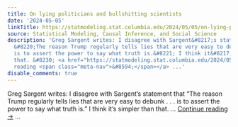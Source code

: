 ```yaml
---
title: On lying politicians and bullshitting scientists
date: '2024-05-05'
linkTitle: https://statmodeling.stat.columbia.edu/2024/05/05/on-lying-politicians-and-bullshitting-scientists/
source: Statistical Modeling, Causal Inference, and Social Science
description: 'Greg Sargent writes: I disagree with Sargent&#8217;s statement that
  &#8220;The reason Trump regularly tells lies that are very easy to debunk . . .
  is to assert the power to say what truth is.&#8221; I think it&#8217;s simpler than
  that. &#8230; <a href="https://statmodeling.stat.columbia.edu/2024/05/05/on-lying-politicians-and-bullshitting-scientists/">Continue
  reading <span class="meta-nav">&#8594;</span></a> ...'
disable_comments: true
---
```

Greg Sargent writes: I disagree with Sargent&#8217;s statement that &#8220;The reason Trump regularly tells lies that are very easy to debunk . . . is to assert the power to say what truth is.&#8221; I think it&#8217;s simpler than that. &#8230; <a href="https://statmodeling.stat.columbia.edu/2024/05/05/on-lying-politicians-and-bullshitting-scientists/">Continue reading <span class="meta-nav">&#8594;</span></a> ...